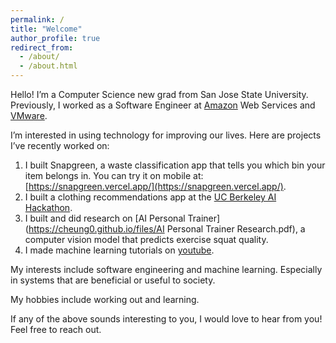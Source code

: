 ```yaml
---
permalink: /
title: "Welcome"
author_profile: true
redirect_from: 
  - /about/
  - /about.html
---
```


Hello! I’m a Computer Science new grad from San Jose State University. Previously, I worked as a Software Engineer at [Amazon](https://www.amazon.com/) Web Services and [VMware](https://www.vmware.com/).

I’m interested in using technology for improving our lives. Here are projects I’ve recently worked on: 
1. I built Snapgreen, a waste classification app that tells you which bin your item belongs in. You can try it on mobile at: [https://snapgreen.vercel.app/](https://snapgreen.vercel.app/). 
2. I built a clothing recommendations app at the [UC Berkeley AI Hackathon](https://devpost.com/software/style-sync?ref_content=user-portfolio&ref_feature=in_progress).
3. I built and did research on [AI Personal Trainer](https://cheung0.github.io/files/AI Personal Trainer Research.pdf), a computer vision model that predicts exercise squat quality.
4. I made machine learning tutorials on [youtube](https://www.youtube.com/playlist?list=PLnoQBKuzSUX3YAeGaZXgJK0fElpAHT50D).

My interests include software engineering and machine learning. Especially in systems that are beneficial or useful to society.

My hobbies include working out and learning. 

If any of the above sounds interesting to you, I would love to hear from you! Feel free to reach out.

